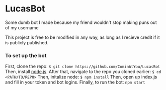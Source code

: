 # LucasBot
Some dumb bot I made because my friend wouldn't stop making puns out of my username

This project is free to be modified in any way, as long as I recieve credit if it is publicly published.

### To set up the bot
First, clone the repo:
`$ git clone https://github.com/CominAtYou/LucasBot`
Then, install [node.js](nodejs.org).
After that, navigate to the repo you cloned earlier:
`$ cd <PATH/TO/REPO>`
Then, initalize node:
`$ npm install`
Then, open up index.js and fill in your token and bot logins.
Finally, to run the bot:
`npm start`
